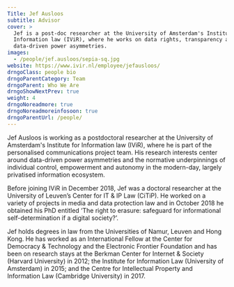 ```yaml
---
Title: Jef Ausloos
subtitle: Advisor
cover: >
  Jef is a post-doc researcher at the University of Amsterdam's Institute for
  Information law (IViR), where he works on data rights, transparency and
  data-driven power asymmetries.
images:
  - /people/jef.ausloos/sepia-sq.jpg
website: https://www.ivir.nl/employee/jefausloos/
drngoClass: people bio
drngoParentCategory: Team
drngoParent: Who We Are
drngoShowNextPrev: true
weight: 4
drngoNoreadmore: true
drngoNoreadmoreinfosoon: true
drngoParentUrl: /people/
---
```


Jef Ausloos is working as a postdoctoral researcher at the University of Amsterdam's Institute for Information law (IViR), where he is part of the personalised communications project team. His research interests center around data-driven power asymmetries and the normative underpinnings of individual control, empowerment and autonomy in the modern-day, largely privatised information ecosystem. 

Before joining IViR in December 2018, Jef was a doctoral researcher at the University of Leuven’s Center for IT & IP Law (CiTiP). He worked on a variety of projects in media and data protection law and in October 2018 he obtained his PhD entitled ‘The right to erasure: safeguard for informational self-determination if a digital society?’. 

Jef holds degrees in law from the Universities of Namur, Leuven and Hong Kong. He has worked as an International Fellow at the Center for Democracy & Technology and the Electronic Frontier Foundation and has been on research stays at the Berkman Center for Internet & Society (Harvard University) in 2012; the Institute for Information Law (University of Amsterdam) in 2015; and the Centre for Intellectual Property and Information Law (Cambridge University) in 2017.





